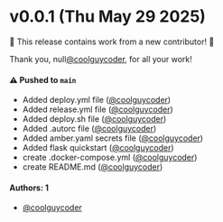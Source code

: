 # v0.0.1 (Thu May 29 2025)

:tada: This release contains work from a new contributor! :tada:

Thank you, null[@coolguycoder](https://github.com/coolguycoder), for all your work!

#### ⚠️ Pushed to `main`

- Added deploy.yml file ([@coolguycoder](https://github.com/coolguycoder))
- Added release.yml file ([@coolguycoder](https://github.com/coolguycoder))
- Added deploy.sh file ([@coolguycoder](https://github.com/coolguycoder))
- Added .autorc file ([@coolguycoder](https://github.com/coolguycoder))
- Added amber.yaml secrets file ([@coolguycoder](https://github.com/coolguycoder))
- Added flask quickstart ([@coolguycoder](https://github.com/coolguycoder))
- create .docker-compose.yml ([@coolguycoder](https://github.com/coolguycoder))
- create README.md ([@coolguycoder](https://github.com/coolguycoder))

#### Authors: 1

- [@coolguycoder](https://github.com/coolguycoder)
